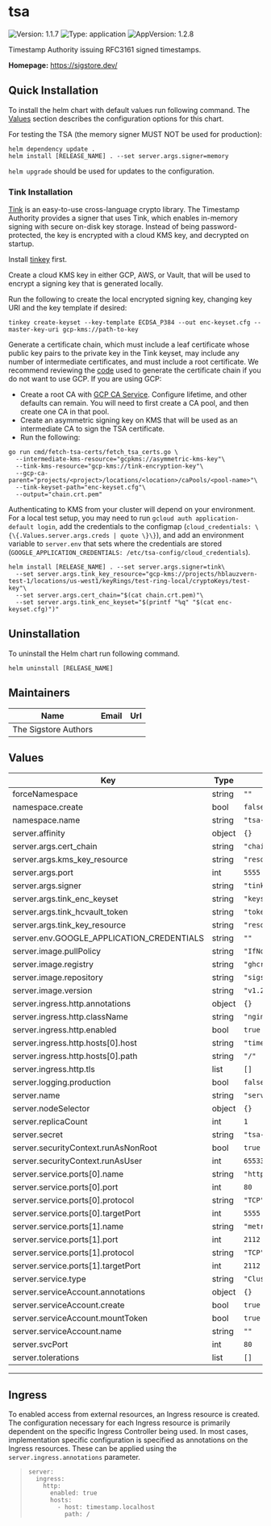 # tsa

<!-- This README.md is generated. Please edit README.md.gotmpl -->

![Version: 1.1.7](https://img.shields.io/badge/Version-1.1.7-informational?style=flat-square) ![Type: application](https://img.shields.io/badge/Type-application-informational?style=flat-square) ![AppVersion: 1.2.8](https://img.shields.io/badge/AppVersion-1.2.8-informational?style=flat-square)

Timestamp Authority issuing RFC3161 signed timestamps.

**Homepage:** <https://sigstore.dev/>

## Quick Installation

To install the helm chart with default values run following command.
The [Values](#Values) section describes the configuration options for this chart.

For testing the TSA (the memory signer MUST NOT be used for production):

```shell
helm dependency update .
helm install [RELEASE_NAME] . --set server.args.signer=memory
```

`helm upgrade` should be used for updates to the configuration.

### Tink Installation

[Tink](https://github.com/google/tink) is an easy-to-use cross-language crypto library.
The Timestamp Authority provides a signer that uses Tink, which enables in-memory signing
with secure on-disk key storage. Instead of being password-protected, the key is encrypted
with a cloud KMS key, and decrypted on startup.

Install [tinkey](https://github.com/google/tink/blob/master/docs/TINKEY.md) first.

Create a cloud KMS key in either GCP, AWS, or Vault, that will be used to encrypt a
signing key that is generated locally.

Run the following to create the local encrypted signing key, changing key URI and the key template if desired:

```shell
tinkey create-keyset --key-template ECDSA_P384 --out enc-keyset.cfg --master-key-uri gcp-kms://path-to-key
```

Generate a certificate chain, which must include a leaf certificate whose public key pairs to the private key
in the Tink keyset, may include any number of intermediate certificates, and must include a root certificate.
We recommend reviewing the [code](https://github.com/sigstore/timestamp-authority/blob/main/cmd/fetch-tsa-certs/fetch_tsa_certs.go)
used to generate the certificate chain if you do not want to use GCP. If you are using GCP:
* Create a root CA with [GCP CA Service](https://cloud.google.com/certificate-authority-service). Configure lifetime, and other defaults
  can remain. You will need to first create a CA pool, and then create one CA in that pool.
* Create an asymmetric signing key on KMS that will be used as an intermediate CA to sign the TSA certificate.
* Run the following:

```shell
go run cmd/fetch-tsa-certs/fetch_tsa_certs.go \
  --intermediate-kms-resource="gcpkms://asymmetric-kms-key"\
  --tink-kms-resource="gcp-kms://tink-encryption-key"\
  --gcp-ca-parent="projects/<project>/locations/<location>/caPools/<pool-name>"\
  --tink-keyset-path="enc-keyset.cfg"\
  --output="chain.crt.pem"
```

Authenticating to KMS from your cluster will depend on your environment. For a local test setup,
you may need to run `gcloud auth application-default login`,
add the credentials to the configmap (`cloud_credentials: \{\{.Values.server.args.creds | quote \}\}`),
and add an environment variable to `server.env` that sets where the credentials are stored
(`GOOGLE_APPLICATION_CREDENTIALS: /etc/tsa-config/cloud_credentials`).

```shell
helm install [RELEASE_NAME] . --set server.args.signer=tink\
  --set server.args.tink_key_resource="gcp-kms://projects/hblauzvern-test-1/locations/us-west1/keyRings/test-ring-local/cryptoKeys/test-key"\
  --set server.args.cert_chain="$(cat chain.crt.pem)"\
  --set server.args.tink_enc_keyset="$(printf "%q" "$(cat enc-keyset.cfg)")"
```

## Uninstallation

To uninstall the Helm chart run following command.

```shell
helm uninstall [RELEASE_NAME]
```

## Maintainers

| Name | Email | Url |
| ---- | ------ | --- |
| The Sigstore Authors |  |  |

## Values

| Key | Type | Default | Description |
|-----|------|---------|-------------|
| forceNamespace | string | `""` |  |
| namespace.create | bool | `false` |  |
| namespace.name | string | `"tsa-system"` |  |
| server.affinity | object | `{}` |  |
| server.args.cert_chain | string | `"chain"` |  |
| server.args.kms_key_resource | string | `"resource"` |  |
| server.args.port | int | `5555` |  |
| server.args.signer | string | `"tink"` |  |
| server.args.tink_enc_keyset | string | `"keyset"` |  |
| server.args.tink_hcvault_token | string | `"token"` |  |
| server.args.tink_key_resource | string | `"resource"` |  |
| server.env.GOOGLE_APPLICATION_CREDENTIALS | string | `""` |  |
| server.image.pullPolicy | string | `"IfNotPresent"` |  |
| server.image.registry | string | `"ghcr.io"` |  |
| server.image.repository | string | `"sigstore/timestamp-server"` |  |
| server.image.version | string | `"v1.2.8@sha256:0b9658f9f4f6f6310363c32713fdf1738767ceb870c4385b07726281c281b365"` |  |
| server.ingress.http.annotations | object | `{}` |  |
| server.ingress.http.className | string | `"nginx"` |  |
| server.ingress.http.enabled | bool | `true` |  |
| server.ingress.http.hosts[0].host | string | `"timestamp.localhost"` |  |
| server.ingress.http.hosts[0].path | string | `"/"` |  |
| server.ingress.http.tls | list | `[]` |  |
| server.logging.production | bool | `false` |  |
| server.name | string | `"server"` |  |
| server.nodeSelector | object | `{}` |  |
| server.replicaCount | int | `1` |  |
| server.secret | string | `"tsa-server-secret"` |  |
| server.securityContext.runAsNonRoot | bool | `true` |  |
| server.securityContext.runAsUser | int | `65533` |  |
| server.service.ports[0].name | string | `"http"` |  |
| server.service.ports[0].port | int | `80` |  |
| server.service.ports[0].protocol | string | `"TCP"` |  |
| server.service.ports[0].targetPort | int | `5555` |  |
| server.service.ports[1].name | string | `"metrics"` |  |
| server.service.ports[1].port | int | `2112` |  |
| server.service.ports[1].protocol | string | `"TCP"` |  |
| server.service.ports[1].targetPort | int | `2112` |  |
| server.service.type | string | `"ClusterIP"` |  |
| server.serviceAccount.annotations | object | `{}` |  |
| server.serviceAccount.create | bool | `true` |  |
| server.serviceAccount.mountToken | bool | `true` |  |
| server.serviceAccount.name | string | `""` |  |
| server.svcPort | int | `80` |  |
| server.tolerations | list | `[]` |  |

----------------------------------------------

## Ingress

To enabled access from external resources, an Ingress resource is created. The configuration necessary for each Ingress resource is primarily dependent on the specific Ingress Controller being used. In most cases, implementation specific configuration is specified as annotations on the Ingress resources. These can be applied using the `server.ingress.annotations` parameter.

>
> ```shell
> server:
>   ingress:
>     http:
>       enabled: true
>       hosts:
>         - host: timestamp.localhost
>           path: /
> ```
